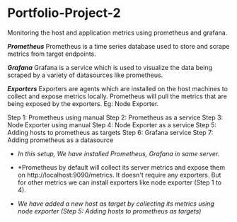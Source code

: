 # Portfolio-Project-2
Monitoring the host and application metrics using prometheus and grafana.

***Prometheus***
Prometheus is a time series database used to store and scrape metrics from target endpoints.

***Grafana***
Grafana is a service which is used to visualize the data being scraped by a variety of datasources like prometheus.

***Exporters***
Exporters are agents which are installed on the host machines to collect and expose metrics locally. Prometheus will pull the metrics that are being exposed by the exporters. Eg: Node Exporter.

Step 1: Prometheus using manual
Step 2: Prometheus as a service
Step 3: Node Exporter using manual
Step 4: Node Exporter as a service
Step 5: Adding hosts to prometheus as targets
Step 6: Grafana service
Step 7: Adding prometheus as a datasource


- *In this setup, We have installed Prometheus, Grafana in same server.*  

- *Prometheus by default will collect its server metrics and expose them on http://localhost:9090/metrics. It doesn't require any exporters. But for other metrics we can install exporters like node exporter (Step 1 to 4).

- *We have added a new host as target by collecting its metrics using node exporter (Step 5: Adding hosts to prometheus as targets)*

